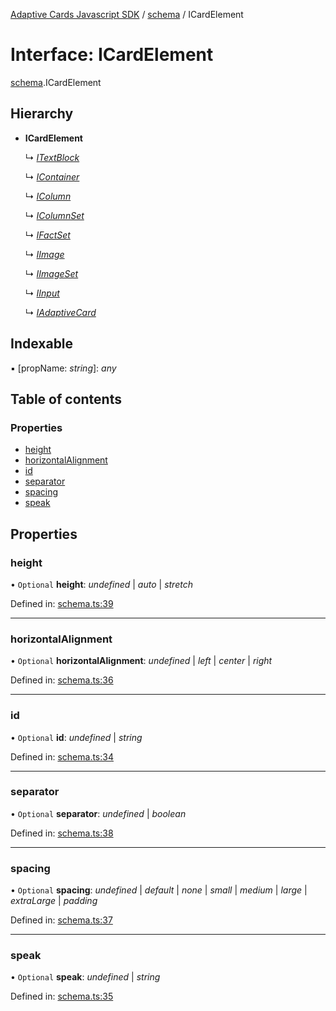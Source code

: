 [Adaptive Cards Javascript SDK](../README.md) / [schema](../modules/schema.md) / ICardElement

# Interface: ICardElement

[schema](../modules/schema.md).ICardElement

## Hierarchy

- **ICardElement**

  ↳ [_ITextBlock_](schema.itextblock.md)

  ↳ [_IContainer_](schema.icontainer.md)

  ↳ [_IColumn_](schema.icolumn.md)

  ↳ [_IColumnSet_](schema.icolumnset.md)

  ↳ [_IFactSet_](schema.ifactset.md)

  ↳ [_IImage_](schema.iimage.md)

  ↳ [_IImageSet_](schema.iimageset.md)

  ↳ [_IInput_](schema.iinput.md)

  ↳ [_IAdaptiveCard_](schema.iadaptivecard.md)

## Indexable

▪ [propName: *string*]: _any_

## Table of contents

### Properties

- [height](schema.icardelement.md#height)
- [horizontalAlignment](schema.icardelement.md#horizontalalignment)
- [id](schema.icardelement.md#id)
- [separator](schema.icardelement.md#separator)
- [spacing](schema.icardelement.md#spacing)
- [speak](schema.icardelement.md#speak)

## Properties

### height

• `Optional` **height**: _undefined_ \| _auto_ \| _stretch_

Defined in: [schema.ts:39](https://github.com/microsoft/AdaptiveCards/blob/0938a1f10/source/nodejs/adaptivecards/src/schema.ts#L39)

---

### horizontalAlignment

• `Optional` **horizontalAlignment**: _undefined_ \| _left_ \| _center_ \| _right_

Defined in: [schema.ts:36](https://github.com/microsoft/AdaptiveCards/blob/0938a1f10/source/nodejs/adaptivecards/src/schema.ts#L36)

---

### id

• `Optional` **id**: _undefined_ \| _string_

Defined in: [schema.ts:34](https://github.com/microsoft/AdaptiveCards/blob/0938a1f10/source/nodejs/adaptivecards/src/schema.ts#L34)

---

### separator

• `Optional` **separator**: _undefined_ \| _boolean_

Defined in: [schema.ts:38](https://github.com/microsoft/AdaptiveCards/blob/0938a1f10/source/nodejs/adaptivecards/src/schema.ts#L38)

---

### spacing

• `Optional` **spacing**: _undefined_ \| _default_ \| _none_ \| _small_ \| _medium_ \| _large_ \| _extraLarge_ \| _padding_

Defined in: [schema.ts:37](https://github.com/microsoft/AdaptiveCards/blob/0938a1f10/source/nodejs/adaptivecards/src/schema.ts#L37)

---

### speak

• `Optional` **speak**: _undefined_ \| _string_

Defined in: [schema.ts:35](https://github.com/microsoft/AdaptiveCards/blob/0938a1f10/source/nodejs/adaptivecards/src/schema.ts#L35)
